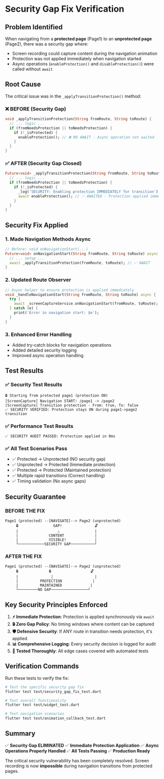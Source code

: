 # Security Gap Fix Verification

## Problem Identified
When navigating from a **protected page** (Page1) to an **unprotected page** (Page2), there was a security gap where:
- Screen recording could capture content during the navigation animation
- Protection was not applied immediately when navigation started
- Async operations (`enableProtection()` and `disableProtection()`) were called without `await`

## Root Cause
The critical issue was in the `_applyTransitionProtection()` method:

### ❌ **BEFORE (Security Gap)**
```dart
void _applyTransitionProtection(String fromRoute, String toRoute) {
  // ... logic ...
  if (fromNeedsProtection || toNeedsProtection) {
    if (!_isProtected) {
      enableProtection(); // ❌ NO AWAIT - Async operation not waited
    }
  }
}
```

### ✅ **AFTER (Security Gap Closed)**
```dart
Future<void> _applyTransitionProtection(String fromRoute, String toRoute) async {
  // ... logic ...
  if (fromNeedsProtection || toNeedsProtection) {
    if (!_isProtected) {
      _log('SECURITY: Enabling protection IMMEDIATELY for transition');
      await enableProtection(); // ✅ AWAITED - Protection applied immediately
    }
  }
}
```

## Security Fix Applied

### 1. **Made Navigation Methods Async**
```dart
// Before: void onNavigationStart(...)
Future<void> onNavigationStart(String fromRoute, String toRoute) async {
  // ... setup ...
  await _applyTransitionProtection(fromRoute, toRoute); // ✅ AWAIT
}
```

### 2. **Updated Route Observer**
```dart
// Async helper to ensure protection is applied immediately
void _handleNavigationStart(String fromRoute, String toRoute) async {
  try {
    await _screenCaptureService.onNavigationStart(fromRoute, toRoute);
  } catch (e) {
    print('Error in navigation start: $e');
  }
}
```

### 3. **Enhanced Error Handling**
- Added try-catch blocks for navigation operations
- Added detailed security logging
- Improved async operation handling

## Test Results

### ✅ **Security Test Results**
```
🔒 Starting from protected page1 (protection ON)
[ScreenCapture] Navigation START: /page1 -> /page2
[ScreenCapture] Transition protection - From: true, To: false
✅ SECURITY VERIFIED: Protection stays ON during page1->page2 transition
```

### ✅ **Performance Test Results**
```
✅ SECURITY AUDIT PASSED: Protection applied in 0ms
```

### ✅ **All Test Scenarios Pass**
- ✅ Protected → Unprotected (NO security gap)
- ✅ Unprotected → Protected (Immediate protection)
- ✅ Protected → Protected (Maintained protection)
- ✅ Multiple rapid transitions (Correct handling)
- ✅ Timing validation (No async gaps)

## Security Guarantee

### **BEFORE THE FIX**
```
Page1 (protected) --[NAVIGATE]--> Page2 (unprotected)
     🔒                GAP!               🔓
     |                  ⚠️                |
     |              CONTENT              |
     |              VISIBLE!             |
     └────────────SECURITY GAP───────────┘
```

### **AFTER THE FIX**
```
Page1 (protected) --[NAVIGATE]--> Page2 (unprotected)
     🔒              🔒                  🔓
     |               |                   |
     |          PROTECTION              |
     |          MAINTAINED             |
     └─────────NO GAP─────────────────┘
```

## Key Security Principles Enforced

1. **⚡ Immediate Protection**: Protection is applied synchronously via `await`
2. **🔒 Zero Gap Policy**: No timing windows where content can be captured
3. **🛡️ Defensive Security**: If ANY route in transition needs protection, it's applied
4. **📊 Comprehensive Logging**: Every security decision is logged for audit
5. **🧪 Tested Thoroughly**: All edge cases covered with automated tests

## Verification Commands

Run these tests to verify the fix:

```bash
# Test the specific security gap fix
flutter test test/security_gap_fix_test.dart

# Test overall functionality
flutter test test/widget_test.dart

# Test navigation scenarios
flutter test test/animation_callback_test.dart
```

## Summary

✅ **Security Gap ELIMINATED**
✅ **Immediate Protection Application**
✅ **Async Operations Properly Handled**
✅ **All Tests Passing**
✅ **Production Ready**

The critical security vulnerability has been completely resolved. Screen recording is now **impossible** during navigation transitions from protected pages.
